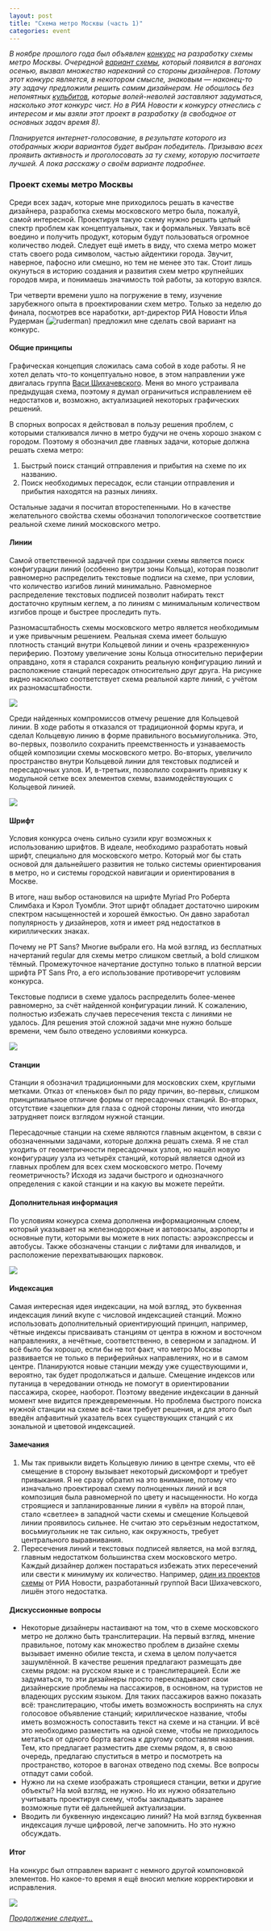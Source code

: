 ```yaml
---
layout: post
title: "Схема метро Москвы (часть 1)"
categories: event
---
```

*В ноябре прошлого года был объявлен [конкурс](https://city4people.ru/projects/projects_21.html) на разработку схемы метро Москвы. Очередной [вариант схемы](https://metro.ru/map/2012/1/), который появился в вагонах осенью, вызвал множество нареканий со стороны дизайнеров. Потому этот конкурс является, в некотором смысле, знаковым — наконец-то эту задачу предложили решить самим дизайнерам. Не обошлось без непонятных [кульбитов](https://www.ridus.ru/news/60377/), которые волей-неволей заставляют задуматься, насколько этот конкурс чист. Но в РИА Новости к конкурсу отнеслись с интересом и мы взяли этот проект в разработку (в свободное от основных задач время 8).*

*Планируется интернет-голосование, в результате которого из отобранных жюри вариантов будет выбран победитель. Призываю всех проявить активность и проголосовать за ту схему, которую посчитаете лучшей. А пока расскажу о своём варианте подробнее.*

### Проект схемы метро Москвы

Среди всех задач, которые мне приходилось решать в качестве дизайнера, разработка схемы московского метро была, пожалуй, самой интересной. Проектируя такую схему нужно решить целый спектр проблем как концептуальных, так и формальных. Увязать всё воедино и получить продукт, которым будут пользоваться огромное количество людей. Следует ещё иметь в виду, что схема метро может стать своего рода символом, частью айдентики города. Звучит, наверное, пафосно или смешно, но тем не менее это так. Стоит лишь окунуться в историю создания и развития схем метро крупнейших городов мира, и понимаешь значимость той работы, за которую взялся.

Три четверти времени ушло на погружение в тему, изучение зарубежного опыта в проектировании схем метро. Только за неделю до финала, посмотрев все наработки, арт-директор РИА Новости Илья Рудерман (![ruderman]()) предложил мне сделать свой вариант на конкурс.

#### Общие принципы

Графическая концепция сложилась сама собой в ходе работы. Я не хотел делать что-то концептуально новое, в этом направлении уже двигалась группа [Васи Шихачевского](https://player-fh.livejournal.com/276846.html). Меня во много устраивала предыдущая схема, поэтому я думал ограничиться исправлением её недостатков и, возможно, актуализацией некоторых графических решений.

В спорных вопросах я действовал в пользу решения проблем, с которыми сталкивался лично в метро будучи не очень хорошо знаком с городом. Поэтому я обозначил две главных задачи, которые должна решать схема метро:

1. Быстрый поиск станций отправления и прибытия на схеме по их названию.
2. Поиск необходимых пересадок, если станции отправления и прибытия находятся на разных линиях.

Остальные задачи я посчитал второстепенными. Но в качестве желательного свойства схемы обозначил топологическое соответствие реальной схеме линий московского метро.

#### Линии

Самой ответственной задачей при создании схемы является поиск конфигурации линий (особенно внутри зоны Кольца), которая позволит равномерно распределить текстовые подписи на схеме, при условии, что количество изгибов линий минимально. Равномерное распределение текстовых подписей позволит набирать текст достаточно крупным кеглем, а по линиям с минимальным количеством изгибов проще и быстрее проследить путь.

Разномасштабность схемы московского метро является необходимым и уже привычным решением. Реальная схема имеет большую плотность станций внутри Кольцевой линии и очень «разреженную» периферию. Поэтому увеличение зоны Кольца относительно периферии оправдано, хотя я старался сохранить реальную конфигурацию линий и расположение станций пересадок относительно друг друга. На рисунке видно насколько соответствует схема реальной карте линий, с учётом их разномасштабности.

![](https://ic.pics.livejournal.com/quillcraft/13449910/308179/308179_original.png)

Среди найденных компромиссов отмечу решение для Кольцевой линии. В ходе работы я отказался от традиционной формы круга, и сделал Кольцевую линию в форме правильного восьмиугольника. Это, во-первых, позволило сохранить преемственность и узнаваемость общей композиции схемы московского метро. Во-вторых, увеличило пространство внутри Кольцевой линии для текстовых подписей и пересадочных узлов. И, в-третьих, позволило сохранить привязку к модульной сетке всех элементов схемы, взаимодействующих с Кольцевой линией.

![](https://ic.pics.livejournal.com/quillcraft/13449910/307694/307694_original.png)

#### Шрифт

Условия конкурса очень сильно сузили круг возможных к использованию шрифтов. В идеале, необходимо разработать новый шрифт, специально для московского метро. Который мог бы стать основой для дальнейшего развития не только системы ориентирования в метро, но и системы городской навигации и ориентирования в Москве.

В итоге, наш выбор остановился на шрифте Myriad Pro Роберта Слимбаха и Кэрол Туомбли. Этот шрифт обладает достаточно широким спектром насыщенностей и хорошей ёмкостью. Он давно заработал популярность у дизайнеров, хотя и имеет ряд недостатков в кириллических знаках.

Почему не PT Sans? Многие выбрали его. На мой взгляд, из бесплатных начертаний regular для схемы метро слишком светлый, а bold слишком тёмный. Промежуточное начертание доступно только в платной версии шрифта PT Sans Pro, а его использование противоречит условиям конкурса.

Текстовые подписи в схеме удалось распределить более-менее равномерно, за счёт найденной конфигурации линий. К сожалению, полностью избежать случаев пересечения текста с линиями не удалось. Для решения этой сложной задачи мне нужно больше времени, чем было отведено условиями конкурса.

![](https://ic.pics.livejournal.com/quillcraft/13449910/307824/307824_original.png)

#### Станции

Станции я обозначил традиционными для московских схем, круглыми метками. Отказ от «пеньков» был по ряду причин, во-первых, слишком принципиальное отличие формы от пересадочных станций. Во-вторых, отсутствие «зацепки» для глаза с одной стороны линии, что иногда затрудняет поиск взглядом нужной станции.

Пересадочные станции на схеме являются главным акцентом, в связи с обозначенными задачами, которые должна решать схема. Я не стал уходить от геометричности пересадочных узлов, но нашёл новую конфигурациу узла из четырёх станций, который является одной из главных проблем для всех схем московского метро. Почему геометричность? Исходя из задачи быстрого и однозначного определения с какой станции и на какую вы можете перейти.

#### Дополнительная информация

По условиям конкурса схема дополнена информационным слоем, который указывает на железнодорожные и автовокзалы, аэропорты и основные пути, которыми вы можете в них попасть: аэроэкспрессы и автобусы. Также обозначены станции с лифтами для инвалидов, и расположение перехватывающих парковок.

![](https://ic.pics.livejournal.com/quillcraft/13449910/308300/308300_original.png)

#### Индексация

Самая интересная идея индексации, на мой взгляд, это буквенная индексация линий вкупе с числовой индексацией станций. Можно использовать дополнительный ориентирующий принцип, например, чётные индексы присваивать станциям от центра в южном и восточном направлениях, а нечётные, соответственно, в северном и западном. И всё было бы хорошо, если бы не тот факт, что метро Москвы развивается не только в периферийных направлениях, но и в самом центре. Планируются новые станции между уже существующими и, вероятно, так будет продолжаться и дальше. Смещение индексов или путаница в чередовании отнюдь не помогут в ориентировании пассажира, скорее, наоборот. Поэтому введение индексации в данный момент мне видится преждевременным. Но проблема быстрого поиска нужной станции на схеме всё-таки требует решения, и для этого был введён алфавитный указатель всех существующих станций с их зональной и цветовой индексацией.

#### Замечания

1. Мы так привыкли видеть Кольцевую линию в центре схемы, что её смещение в сторону вызывает некоторый дискомфорт и требует привыкания. Я не сразу обратил на это внимание, потому что изначально проектировал схему полноценных линий и вся композиция была равномерной по цвету и насыщенности. Но когда строящиеся и запланированные линии я «увёл» на второй план, стало «светлее» в западной части схемы и смещение Кольцевой линии проявилось сильнее. Не считаю это серьёзным недостатком, восьмиугольник не так сильно, как окружность, требует центрального выравнивания.
2. Пересечения линий и текстовых подписей является, на мой взгляд, главным недостатком большинства схем московского метро. Каждый дизайнер должен постараться избежать этих пересечений или свести к минимуму их количество. Например, [один из проектов схемы](https://player-fh.livejournal.com/276846.html) от РИА Новости, разработанный группой Васи Шихачевского, лишён этого недостатка.

#### Дискуссионные вопросы

* Некоторые дизайнеры настаивают на том, что в схеме московского метро не должно быть транслитерации. На первый взгляд, мнение правильное, потому как множество проблем в дизайне схемы вызывает именно обилие текста, и схема в целом получается зашумлённой. В качестве решения предлагают размещать две схемы рядом: на русском языке и с транслитерацией. Если же задуматься, то эти дизайнеры просто перекладывают свои дизайнерские проблемы на пассажиров, в основном, на туристов не владеющих русским языком. Для таких пассажиров важно показать всё: транслитерацию, чтобы иметь возможность воспринять на слух голосовое объявление станций; кириллическое название, чтобы иметь возможность сопоставить текст на схеме и на станции. И всё это необходимо разместить на одной схеме, чтобы не приходилось метаться от одного борта вагона к другому сопоставляя названия. Тем, кто предлагает разместить две схемы рядом, я, в свою очередь, предлагаю спуститься в метро и посмотреть на пространство, которое в вагонах отведено под схемы. Все вопросы отпадут сами собой.
* Нужно ли на схеме изображать строящиеся станции, ветки и другие объекты? На мой взгляд, не нужно. Но их нужно обязательно учитывать проектируя схему, чтобы закладывать заранее возможные пути её дальнейшей актуализации.
* Вводить ли буквенную индексацию линий? На мой взгляд буквенная индексация лучше цифровой, легче запомнить. Но это нужно обсуждать.

#### Итог

На конкурс был отправлен вариант с немного другой компоновкой элементов. Но какое-то время я ещё вносил мелкие корректировки и исправления.

![](https://ic.pics.livejournal.com/quillcraft/13449910/307161/307161_original.png)

*[Продолжение следует…](https://quillcraft.livejournal.com/231688.html)*